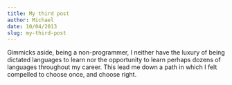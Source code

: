 ```yaml
---
title: My third post
author: Michael
date: 10/04/2013
slug: my-third-post
---
```

Gimmicks aside, being a non-programmer, I neither have the luxury of being dictated languages to learn nor the opportunity to learn perhaps dozens of languages throughout my career. This lead me down a path in which I felt compelled to choose once, and choose right.
